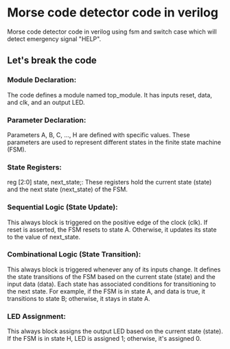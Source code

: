 # Morse code detector code in verilog
 Morse code detector code in verilog using fsm and switch case which will detect emergency signal "HELP".

 ## Let's break the code 

 ### Module Declaration: 
 The code defines a module named top_module. It has inputs reset, data, and clk, and an output LED.

 ### Parameter Declaration: 
 Parameters A, B, C, ..., H are defined with specific values. These parameters are used to represent different states in the finite state machine (FSM).

 ### State Registers:
 reg [2:0] state, next_state;: These registers hold the current state (state) and the next state (next_state) of the FSM.

 ### Sequential Logic (State Update):
 This always block is triggered on the positive edge of the clock (clk).
 If reset is asserted, the FSM resets to state A. Otherwise, it updates its state to the value of next_state.

 ### Combinational Logic (State Transition):
 This always block is triggered whenever any of its inputs change.
 It defines the state transitions of the FSM based on the current state (state) and the input data (data).
 Each state has associated conditions for transitioning to the next state. For example, if the FSM is in state A, and data is true, it transitions to state B; otherwise, it stays in state A.

 ### LED Assignment:
 This always block assigns the output LED based on the current state (state). If the FSM is in state H, LED is assigned 1; otherwise, it's assigned 0.
